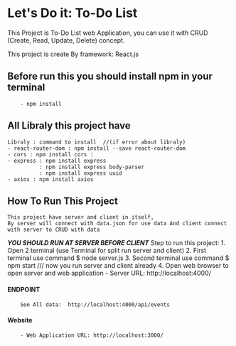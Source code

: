 # Let's Do it: To-Do List
This Project is To-Do List web Application, you can use it with CRUD (Create, Read, Update, Delete) concept.

This project is create By framework: React.js
## Before run this you should install npm in your terminal
        - npm install

## All Libraly this project have
    Libraly : command to install  //(if error about libraly)
    - react-router-dom : npm install --save react-router-dom
    - cors : npm install cors : 
    - express : npm install express
              : npm install express body-parser
              : npm install express uuid
    - axios : npm install axios

## How To Run This Project
    This project have server and client in itself,
    By server will connect with data.json for use data And client connect with server to CRUD with data

***YOU SHOULD RUN AT SERVER BEFORE CLIENT***
    Step to run this project:
    1. Open 2 terminal (use Terminal for split run server and client)
    2. First terminal use command
        $ node server.js
    3. Second terminal use command
        $ npm start
    /// now you run server and client already
    4. Open web browser to open server and web application
        - Server URL: http://localhost:4000/
####    ENDPOINT
        See All data:  http://localhost:4000/api/events

####    Website
        - Web Application URL: http://localhost:3000/
